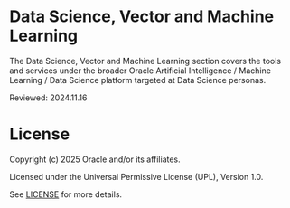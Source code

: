 # Data Science, Vector and Machine Learning

The Data Science, Vector and Machine Learning section covers the tools and services under the broader Oracle Artificial Intelligence / Machine Learning / Data Science platform targeted at Data Science personas.

Reviewed: 2024.11.16


# License

Copyright (c) 2025 Oracle and/or its affiliates.

Licensed under the Universal Permissive License (UPL), Version 1.0.

See [LICENSE](https://github.com/oracle-devrel/technology-engineering/blob/main/LICENSE) for more details.

